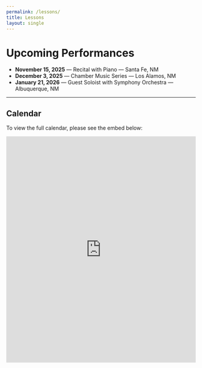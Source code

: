 ```yaml
---
permalink: /lessons/
title: Lessons
layout: single
---
```


# Upcoming Performances

- **November 15, 2025** — Recital with Piano — Santa Fe, NM
- **December 3, 2025** — Chamber Music Series — Los Alamos, NM
- **January 21, 2026** — Guest Soloist with Symphony Orchestra — Albuquerque, NM

---

## Calendar
To view the full calendar, please see the embed below:

<iframe
  src="https://calendar.google.com/calendar/embed?src=YOUR_PUBLIC_CALENDAR_ID&mode=AGENDA"
  style="border: 0" width="100%" height="600" frameborder="0" scrolling="no"
  loading="lazy">
</iframe>